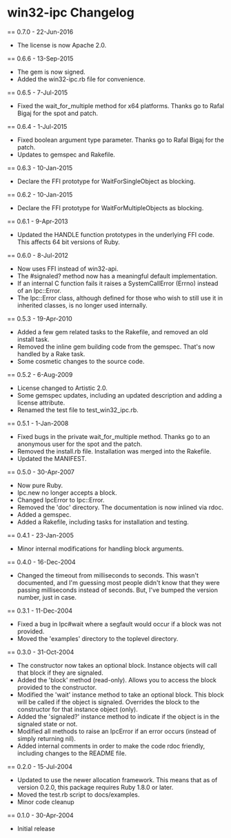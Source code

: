# win32-ipc Changelog
<!-- latest_release -->
<!-- latest_release -->
<!-- release_rollup -->
<!-- release_rollup -->

<!-- latest_stable_release -->
== 0.7.0 - 22-Jun-2016
* The license is now Apache 2.0.
<!-- latest_stable_release -->


== 0.6.6 - 13-Sep-2015
* The gem is now signed.
* Added the win32-ipc.rb file for convenience.

== 0.6.5 - 7-Jul-2015
* Fixed the wait_for_multiple method for x64 platforms. Thanks go to Rafal
  Bigaj for the spot and patch.

== 0.6.4 - 1-Jul-2015
* Fixed boolean argument type parameter. Thanks go to Rafal Bigaj for the patch.
* Updates to gemspec and Rakefile.

== 0.6.3 - 10-Jan-2015
* Declare the FFI prototype for WaitForSingleObject as blocking.

== 0.6.2 - 10-Jan-2015
* Declare the FFI prototype for WaitForMultipleObjects as blocking.

== 0.6.1 - 9-Apr-2013
* Updated the HANDLE function prototypes in the underlying FFI code. This
  affects 64 bit versions of Ruby.

== 0.6.0 - 8-Jul-2012
* Now uses FFI instead of win32-api.
* The #signaled? method now has a meaningful default implementation.
* If an internal C function fails it raises a SystemCallError (Errno) instead
  of an Ipc::Error.
* The Ipc::Error class, although defined for those who wish to still use it
  in inherited classes, is no longer used internally.

== 0.5.3 - 19-Apr-2010
* Added a few gem related tasks to the Rakefile, and removed an old install
  task.
* Removed the inline gem building code from the gemspec. That's now handled
  by a Rake task.
* Some cosmetic changes to the source code.

== 0.5.2 - 6-Aug-2009
* License changed to Artistic 2.0.
* Some gemspec updates, including an updated description and adding a
  license attribute.
* Renamed the test file to test_win32_ipc.rb.

== 0.5.1 - 1-Jan-2008
* Fixed bugs in the private wait_for_multiple method. Thanks go to an
  anonymous user for the spot and the patch.
* Removed the install.rb file. Installation was merged into the Rakefile.
* Updated the MANIFEST.

== 0.5.0 - 30-Apr-2007
* Now pure Ruby.
* Ipc.new no longer accepts a block.
* Changed IpcError to Ipc::Error.
* Removed the 'doc' directory.  The documentation is now inlined via rdoc.
* Added a gemspec.
* Added a Rakefile, including tasks for installation and testing.

== 0.4.1 - 23-Jan-2005
* Minor internal modifications for handling block arguments.

== 0.4.0 - 16-Dec-2004
* Changed the timeout from milliseconds to seconds.  This wasn't documented,
  and I'm guessing most people didn't know that they were passing milliseconds
  instead of seconds.  But, I've bumped the version number, just in case.

== 0.3.1 - 11-Dec-2004
* Fixed a bug in Ipc#wait where a segfault would occur if a block was not
  provided.
* Moved the 'examples' directory to the toplevel directory.

== 0.3.0 - 31-Oct-2004
* The constructor now takes an optional block.  Instance objects will call
  that block if they are signaled.
* Added the 'block' method (read-only).  Allows you to access the block
  provided to the constructor.
* Modified the 'wait' instance method to take an optional block.  This block
  will be called if the object is signaled.  Overrides the block to the
  constructor for that instance object (only).
* Added the 'signaled?' instance method to indicate if the object is in the
  signaled state or not.
* Modified all methods to raise an IpcError if an error occurs (instead of
  simply returning nil).
* Added internal comments in order to make the code rdoc friendly, including
  changes to the README file.

== 0.2.0 - 15-Jul-2004
* Updated to use the newer allocation framework.  This means that as of
  version 0.2.0, this package requires Ruby 1.8.0 or later.
* Moved the test.rb script to docs/examples.
* Minor code cleanup

== 0.1.0 - 30-Apr-2004
* Initial release
